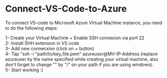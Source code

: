 # Connect-VS-Code-to-Azure

To connect VS-code to Microsoft Azure Virtual Machine instance, you need to do the following steps:

1- Create your Virtual Machine + Enable SSH connexion via port 22<br>
2- Install SHH extension in VS code<br>
3- Add new connecxion (click on + button)<br>
4- Tap "ssh -i "path/to/key_file.pem" azureuser@MV-IP-Address (replace azureuser by the name specified while creating your virtual machine, also don't forget to change "\" by "/" on your path if you are using windows).<br>
5- Start working :)
